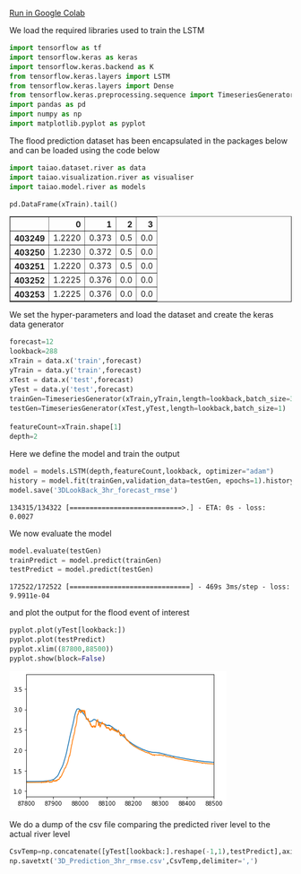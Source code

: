 [Run in Google Colab](https://colab.research.google.com/github/jacobmontiel/taiao-docs/blob/main/docs/Notebooks/TAIAO-UseCase-4.ipynb)

We load the required libraries used to train the LSTM 


```python
import tensorflow as tf
import tensorflow.keras as keras
import tensorflow.keras.backend as K
from tensorflow.keras.layers import LSTM
from tensorflow.keras.layers import Dense
from tensorflow.keras.preprocessing.sequence import TimeseriesGenerator
import pandas as pd
import numpy as np
import matplotlib.pyplot as pyplot
```

The flood prediction dataset has been encapsulated in the packages below and can be loaded using the code below


```python
import taiao.dataset.river as data
import taiao.visualization.river as visualiser
import taiao.model.river as models
```


```python
pd.DataFrame(xTrain).tail()
```




<div>
<style scoped>
    .dataframe tbody tr th:only-of-type {
        vertical-align: middle;
    }

    .dataframe tbody tr th {
        vertical-align: top;
    }

    .dataframe thead th {
        text-align: right;
    }
</style>
<table border="1" class="dataframe">
  <thead>
    <tr style="text-align: right;">
      <th></th>
      <th>0</th>
      <th>1</th>
      <th>2</th>
      <th>3</th>
    </tr>
  </thead>
  <tbody>
    <tr>
      <th>403249</th>
      <td>1.2220</td>
      <td>0.373</td>
      <td>0.5</td>
      <td>0.0</td>
    </tr>
    <tr>
      <th>403250</th>
      <td>1.2230</td>
      <td>0.372</td>
      <td>0.5</td>
      <td>0.0</td>
    </tr>
    <tr>
      <th>403251</th>
      <td>1.2220</td>
      <td>0.373</td>
      <td>0.5</td>
      <td>0.0</td>
    </tr>
    <tr>
      <th>403252</th>
      <td>1.2225</td>
      <td>0.376</td>
      <td>0.0</td>
      <td>0.0</td>
    </tr>
    <tr>
      <th>403253</th>
      <td>1.2225</td>
      <td>0.376</td>
      <td>0.0</td>
      <td>0.0</td>
    </tr>
  </tbody>
</table>
</div>



We set the hyper-parameters and load the dataset and create the keras data generator 


```python
forecast=12
lookback=288
xTrain = data.x('train',forecast)
yTrain = data.y('train',forecast)
xTest = data.x('test',forecast)
yTest = data.y('test',forecast)
trainGen=TimeseriesGenerator(xTrain,yTrain,length=lookback,batch_size=3)
testGen=TimeseriesGenerator(xTest,yTest,length=lookback,batch_size=1)

featureCount=xTrain.shape[1]
depth=2
```

Here we define the model and train the output 


```python
model = models.LSTM(depth,featureCount,lookback, optimizer="adam")
history = model.fit(trainGen,validation_data=testGen, epochs=1).history
model.save('3DLookBack_3hr_forecast_rmse')
```

    134315/134322 [============================>.] - ETA: 0s - loss: 0.0027

We now evaluate the model


```python
model.evaluate(testGen)
trainPredict = model.predict(trainGen)
testPredict = model.predict(testGen)
```

    172522/172522 [==============================] - 469s 3ms/step - loss: 9.9911e-04
    

and plot the output for the flood event of interest


```python
pyplot.plot(yTest[lookback:])
pyplot.plot(testPredict)
pyplot.xlim((87800,88500))
pyplot.show(block=False)
```


    
![png](TAIAO-UseCase-4_files/TAIAO-UseCase-4_12_0.png)
    


We do a dump of the csv file comparing the predicted river level to the actual river level


```python
CsvTemp=np.concatenate([yTest[lookback:].reshape(-1,1),testPredict],axis=1)
np.savetxt('3D_Prediction_3hr_rmse.csv',CsvTemp,delimiter=',')
```


```python

```
